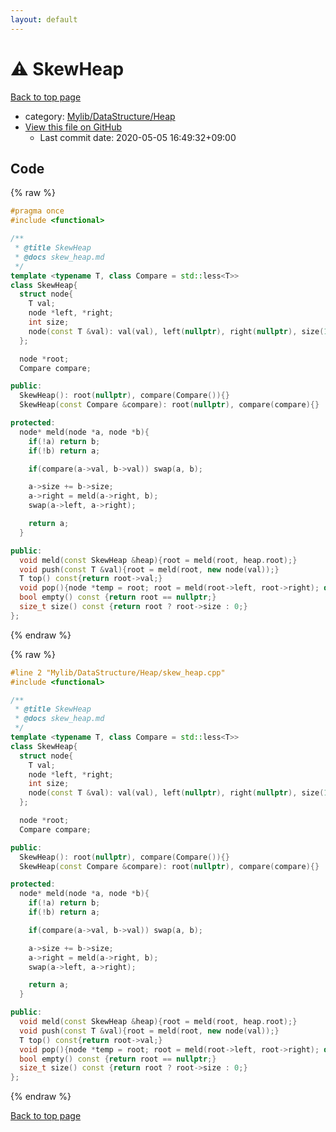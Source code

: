 ```yaml
---
layout: default
---
```


<!-- mathjax config similar to math.stackexchange -->
<script type="text/javascript" async
  src="https://cdnjs.cloudflare.com/ajax/libs/mathjax/2.7.5/MathJax.js?config=TeX-MML-AM_CHTML">
</script>
<script type="text/x-mathjax-config">
  MathJax.Hub.Config({
    TeX: { equationNumbers: { autoNumber: "AMS" }},
    tex2jax: {
      inlineMath: [ ['$','$'] ],
      processEscapes: true
    },
    "HTML-CSS": { matchFontHeight: false },
    displayAlign: "left",
    displayIndent: "2em"
  });
</script>

<script type="text/javascript" src="https://cdnjs.cloudflare.com/ajax/libs/jquery/3.4.1/jquery.min.js"></script>
<script src="https://cdn.jsdelivr.net/npm/jquery-balloon-js@1.1.2/jquery.balloon.min.js" integrity="sha256-ZEYs9VrgAeNuPvs15E39OsyOJaIkXEEt10fzxJ20+2I=" crossorigin="anonymous"></script>
<script type="text/javascript" src="../../../../assets/js/copy-button.js"></script>
<link rel="stylesheet" href="../../../../assets/css/copy-button.css" />


# :warning: SkewHeap

<a href="../../../../index.html">Back to top page</a>

* category: <a href="../../../../index.html#f151d59e79c7ff7f731ff52cf9b782e4">Mylib/DataStructure/Heap</a>
* <a href="{{ site.github.repository_url }}/blob/master/Mylib/DataStructure/Heap/skew_heap.cpp">View this file on GitHub</a>
    - Last commit date: 2020-05-05 16:49:32+09:00




## Code

<a id="unbundled"></a>
{% raw %}
```cpp
#pragma once
#include <functional>

/**
 * @title SkewHeap
 * @docs skew_heap.md
 */
template <typename T, class Compare = std::less<T>>
class SkewHeap{
  struct node{
    T val;
    node *left, *right;
    int size;
    node(const T &val): val(val), left(nullptr), right(nullptr), size(1){}
  };

  node *root;
  Compare compare;

public:
  SkewHeap(): root(nullptr), compare(Compare()){}
  SkewHeap(const Compare &compare): root(nullptr), compare(compare){}

protected:
  node* meld(node *a, node *b){
    if(!a) return b;
    if(!b) return a;

    if(compare(a->val, b->val)) swap(a, b);

    a->size += b->size;
    a->right = meld(a->right, b);
    swap(a->left, a->right);

    return a;
  }

public:
  void meld(const SkewHeap &heap){root = meld(root, heap.root);}
  void push(const T &val){root = meld(root, new node(val));}
  T top() const{return root->val;}
  void pop(){node *temp = root; root = meld(root->left, root->right); delete temp;}
  bool empty() const {return root == nullptr;}
  size_t size() const {return root ? root->size : 0;}
};

```
{% endraw %}

<a id="bundled"></a>
{% raw %}
```cpp
#line 2 "Mylib/DataStructure/Heap/skew_heap.cpp"
#include <functional>

/**
 * @title SkewHeap
 * @docs skew_heap.md
 */
template <typename T, class Compare = std::less<T>>
class SkewHeap{
  struct node{
    T val;
    node *left, *right;
    int size;
    node(const T &val): val(val), left(nullptr), right(nullptr), size(1){}
  };

  node *root;
  Compare compare;

public:
  SkewHeap(): root(nullptr), compare(Compare()){}
  SkewHeap(const Compare &compare): root(nullptr), compare(compare){}

protected:
  node* meld(node *a, node *b){
    if(!a) return b;
    if(!b) return a;

    if(compare(a->val, b->val)) swap(a, b);

    a->size += b->size;
    a->right = meld(a->right, b);
    swap(a->left, a->right);

    return a;
  }

public:
  void meld(const SkewHeap &heap){root = meld(root, heap.root);}
  void push(const T &val){root = meld(root, new node(val));}
  T top() const{return root->val;}
  void pop(){node *temp = root; root = meld(root->left, root->right); delete temp;}
  bool empty() const {return root == nullptr;}
  size_t size() const {return root ? root->size : 0;}
};

```
{% endraw %}

<a href="../../../../index.html">Back to top page</a>

